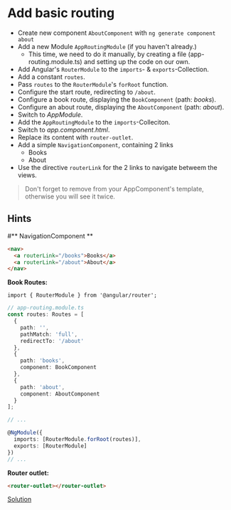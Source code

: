 # Add basic routing
- Create new component `AboutComponent` with `ng generate component about`
- Add a new Module `AppRoutingModule` (if you haven't already.)
    - This time, we need to do it manually, by creating a file (app-routing.module.ts) and setting up the code on our own.
- Add Angular's `RouterModule` to the `imports`- & `exports`-Collection.
- Add a constant `routes`.
- Pass `routes` to the `RouterModule`'s `forRoot` function.
- Configure the start route, redirecting to `/about`.
- Configure a book route, displaying the `BookComponent` (path: _books_).
- Configure an about route, displaying the `AboutComponent` (path: _about_).
- Switch to _AppModule_.
- Add the `AppRoutingModule` to the `imports`-Colleciton.
- Switch to _app.component.html_.
- Replace its content with `router-outlet`.
- Add a simple `NavigationComponent`, containing 2 links
    - Books
    - About
- Use the directive `routerLink` for the 2 links to navigate betweem the views.

> Don't forget to remove <app-book> from your AppComponent's template, otherwise you will see it twice.

## Hints

#** NavigationComponent **
```html
<nav>
  <a routerLink="/books">Books</a>
  <a routerLink="/about">About</a>
</nav>
```

**Book Routes:**
```
import { RouterModule } from '@angular/router';
```

```ts
// app-routing.module.ts
const routes: Routes = [
  {
    path: '',
    pathMatch: 'full',
    redirectTo: '/about'
  },
  {
    path: 'books',
    component: BookComponent
  },
  {
    path: 'about',
    component: AboutComponent
  }
];

// ...

@NgModule({
  imports: [RouterModule.forRoot(routes)],
  exports: [RouterModule]
})
// ...
```

**Router outlet:**

```html
<router-outlet></router-outlet>
```

[Solution](https://stackblitz.com/github/workshops-de/angular-workshop/tree/solve--add-basic-routing)
